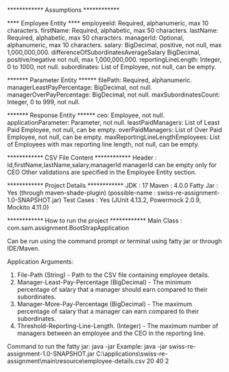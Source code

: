 ************ Assumptions ************

**** Employee Entity ****
employeeId: Required, alphanumeric, max 10 characters.
firstName: Required, alphabetic, max 50 characters.
lastName: Required, alphabetic, max 50 characters.
managerId: Optional, alphanumeric, max 10 characters.
salary: BigDecimal, positive, not null, max 1,000,000,000.
differenceOfSubordinatesAverageSalary BigDecimal, positive/negative not null, max 1,000,000,000.
reportingLineLength: Integer, 0 to 1000, not null.
subordinates: List of Employee, not null, can be empty.

******* Parameter Entity ******
filePath: Required, alphanumeric.
managerLeastPayPercentage: BigDecimal, not null.
managerOverPayPercentage: BigDecimal, not null.
maxSubordinatesCount: Integer, 0 to 999, not null.

******* Response Entity ******
ceo: Employee, not null.
applicationParameter: Parameter, not null.
leastPaidManagers: List of Least Paid Employee, not null, can be empty.
overPaidManagers: List of Over Paid Employee, not null, can be empty.
maxReportingLineLengthEmployees: List of Employees with max reporting line length, not null, can be empty.

************ CSV File Content ************
Header : Id,firstName,lastName,salary,managerId
managerId can be empty only for CEO
Other validations are specified in the Employee Entity section.

************ Project Details ************
JDK : 17
Maven : 4.0.0
Fatty Jar : Yes (through maven-shade-plugin) (possible-name : swiss-re-assignment-1.0-SNAPSHOT.jar)
Test Cases : Yes (JUnit 4.13.2, Powermock 2.0.9, Mockito 4.11.0)

************ How to run the project ************
Main Class : com.sam.assignment.BootStrapApplication

Can be run using the command prompt or terminal using fatty jar or through IDE/Maven.

Application Arguments:
1. File-Path (String) - Path to the CSV file containing employee details.
2. Manager-Least-Pay-Percentage (BigDecimal) - The minimum percentage of salary that a manager should earn compared to their subordinates.
3. Manager-More-Pay-Percentage (BigDecimal) - The maximum percentage of salary that a manager can earn compared to their subordinates.
4. Threshold-Reporting-Line-Length. (Integer) - The maximum number of managers between an employee and the CEO in the reporting line.

Command to run the fatty jar:
java -jar <jar-path> <path-to-csv-file> <least-percentage> <upper-percentage> <number-of-managers-between-employee-ceo>
Example: java -jar swiss-re-assignment-1.0-SNAPSHOT.jar C:\applications\swiss-re-assignment\main\resource\employee-details.csv 20 40 2

